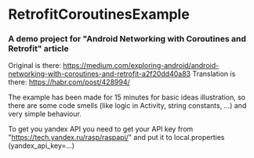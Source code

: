 # RetrofitCoroutinesExample
### A demo project for "Android Networking with Coroutines and Retrofit" article
Original is there: https://medium.com/exploring-android/android-networking-with-coroutines-and-retrofit-a2f20dd40a83
Translation is there: https://habr.com/post/428994/

The example has been made for 15 minutes for basic ideas illustration, so there are some code smells (like logic in Activity, string constants, ...) and very simple behaviour.

To get you yandex API you need to get your API key from "https://tech.yandex.ru/rasp/raspapi/" and put it to local.properties (yandex_api_key=...)